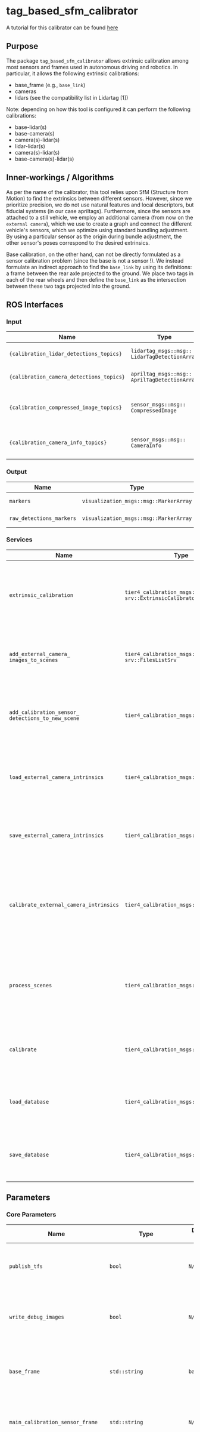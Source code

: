 # tag_based_sfm_calibrator

A tutorial for this calibrator can be found [here](../docs/tutorials/tag_based_sfm_calibrator.md)

## Purpose

The package `tag_based_sfm_calibrator` allows extrinsic calibration among most sensors and frames used in autonomous driving and robotics.
In particular, it allows the following extrinsic calibrations:

- base_frame (e.g., `base_link`)
- cameras
- lidars (see the compatibility list in Lidartag [1])

Note: depending on how this tool is configured it can perform the following calibrations:

- base-lidar(s)
- base-camera(s)
- camera(s)-lidar(s)
- lidar-lidar(s)
- camera(s)-lidar(s)
- base-camera(s)-lidar(s)

## Inner-workings / Algorithms

As per the name of the calibrator, this tool relies upon SfM (Structure from Motion) to find the extrinsics between different sensors. However, since we prioritize precision, we do not use natural features and local descriptors, but fiducial systems (in our case apriltags). Furthermore, since the sensors are attached to a still vehicle, we employ an additional camera (from now on the `external camera`), which we use to create a graph and connect the different vehicle's sensors, which we optimize using standard bundling adjustment.
By using a particular sensor as the origin during bundle adjustment, the other sensor's poses correspond to the desired extrinsics.

Base calibration, on the other hand, can not be directly formulated as a sensor calibration problem (since the base is not a sensor !). We instead formulate an indirect approach to find the `base_link` by using its definitions: a frame between the rear axle projected to the ground. We place two tags in each of the rear wheels and then define the `base_link` as the intersection between these two tags projected into the ground.

## ROS Interfaces

### Input

| Name                                     | Type                                            | Description                                                                                                                                                               |
| ---------------------------------------- | ----------------------------------------------- | ------------------------------------------------------------------------------------------------------------------------------------------------------------------------- |
| `{calibration_lidar_detections_topics}`  | `lidartag_msgs::msg::` `LidarTagDetectionArray` | Lidartag detections. `calibration_lidar_detections_topics` is provided via parameters                                                                                     |
| `{calibration_camera_detections_topics}` | `apriltag_msgs::msg::` `AprilTagDetectionArray` | Apriltag detections. `calibration_camera_detections_topics` is provided via parameters                                                                                    |
| `{calibration_compressed_image_topics}`  | `sensor_msgs::msg::` `CompressedImage`          | Calibration cameras' image topics. Not used directly for calibration but for debugging and evaluation. `{calibration_compressed_image_topics}` is provided via parameters |
| `{calibration_camera_info_topics}`       | `sensor_msgs::msg::` `CameraInfo`               | Intrinsic parameters for the calibration cameras . `calibration_camera_info_topics` is provided via parameters                                                            |

### Output

| Name                     | Type                                   | Description         |
| ------------------------ | -------------------------------------- | ------------------- |
| `markers`                | `visualization_msgs::msg::MarkerArray` | Calibration markers |
| `raw_detections_markers` | `visualization_msgs::msg::MarkerArray` | Detection markers   |

### Services

| Name                                                | Type                                                  | Description                                                                                                 |
| --------------------------------------------------- | ----------------------------------------------------- | ----------------------------------------------------------------------------------------------------------- |
| `extrinsic_calibration`                             | `tier4_calibration_msgs::` `srv::ExtrinsicCalibrator` | Generic calibration service. The call is blocking until the calibration process finishes                    |
| `add_external_camera_` `images_to_scenes`           | `tier4_calibration_msgs::` `srv::FilesListSrv`        | Provides a list of external camera images' files for each `scene`                                           |
| `add_calibration_sensor_` `detections_to_new_scene` | `tier4_calibration_msgs::srv::Empty`                  | Created a new `scene` from the latest detections received by the calibrator                                 |
| `load_external_camera_intrinsics`                   | `tier4_calibration_msgs::srv::FilesSrv`               | Provides a file containing previously computed external camera intrinsics                                   |
| `save_external_camera_intrinsics`                   | `tier4_calibration_msgs::srv::FilesSrv`               | Provides a path so save the computed external camera intrinsics                                             |
| `calibrate_external_camera_intrinsics`              | `tier4_calibration_msgs::srv::FilesSrv`               | Provides a list of files of external camera images to perform intrinsic calibration for the external camera |
| `process_scenes`                                    | `tier4_calibration_msgs::srv::Empty`                  | Processed all the obtained `scenes`, mainly applying the tag detector to the external images                |
| `calibrate`                                         | `tier4_calibration_msgs::srv::Empty`                  | Uses the processed `scenes` to perform `bundling adjustment` optimization                                   |
| `load_database`                                     | `tier4_calibration_msgs::srv::FilesSrv`               | For debugging purposes. Load a processed database of `scenes`                                               |
| `save_database`                                     | `tier4_calibration_msgs::srv::FilesSrv`               | For debugging purposes. Saves a processed database of `scenes`                                              |

## Parameters

### Core Parameters

| Name                                                        | Type                       | Default Value | Description                                                                                                                                     |
| ----------------------------------------------------------- | -------------------------- | ------------- | ----------------------------------------------------------------------------------------------------------------------------------------------- |
| `publish_tfs`                                               | `bool`                     | `N/A`         | Flag to optionally publish the resulting calibration as tfs                                                                                     |
| `write_debug_images`                                        | `bool`                     | `N/A`         | Flag to optionally create images with resulting calibration poses and detections                                                                |
| `base_frame`                                                | `std::string`              | `base_link`   | The `base_frame` is used to compare the initial and calibrated values                                                                           |
| `main_calibration_sensor_frame`                             | `std::string`              | `N/A`         | The sensor whose frame will become the origin during optimization                                                                               |
| `calibration_lidar_frames`                                  | `std::vector<std::string>` | `N/A`         | List of the frames corresponding to the calibration lidars                                                                                      |
| `calibration_camera_frames`                                 | `std::vector<std::string>` | `N/A`         | List of the frames corresponding to the calibration cameras                                                                                     |
| `lidartag_to_apriltag_scale`                                | double                     |               | The scale factor for converting lidartag detection sizes to apriltag detection sizes                                                            |
| `auxiliar_tag.family`                                       | `std::string`              |               | The family name of the auxiliary tag                                                                                                            |
| `auxiliar_tag.rows`                                         | `int`                      |               | The number of rows in the auxiliary tag                                                                                                         |
| `auxiliar_tag.cols`                                         | `int`                      |               | The number of columns in the auxiliary tag                                                                                                      |
| `auxiliar_tag.size`                                         | `double`                   |               | The size of the auxiliary tag in meters                                                                                                         |
| `auxiliar_tag.spacing`                                      | `double`                   |               | The spacing between auxiliary tags in meters. Only relevant when rows or cols is greater than one                                               |
| `auxiliar_tag.ids`                                          | `std::vector<int64_t>`     |               | The IDs of the auxiliary tags                                                                                                                   |
| `waypoint_tag.family`                                       | `std::string`              |               | The family name of the waypoint tag                                                                                                             |
| `waypoint_tag.rows`                                         | `int`                      |               | The number of rows in the waypoint tag                                                                                                          |
| `waypoint_tag.cols`                                         | `int`                      |               | The number of columns in the waypoint tag                                                                                                       |
| `waypoint_tag.size`                                         | `double`                   |               | The size of the waypoint tag in meters                                                                                                          |
| `waypoint_tag.spacing`                                      | `double`                   |               | The spacing between waypoint tags in meters. Only relevant when rows or cols is greater than one                                                |
| `waypoint_tag.ids`                                          | `std::vector<int64_t>`     |               | The IDs of the waypoint tags                                                                                                                    |
| `ground_tag.family`                                         | `std::string`              |               | The family name of the ground tag                                                                                                               |
| `ground_tag.rows`                                           | `int`                      |               | The number of rows in the ground tag                                                                                                            |
| `ground_tag.cols`                                           | `int`                      |               | The number of columns in the ground tag                                                                                                         |
| `ground_tag.size`                                           | `double`                   |               | The size of the ground tag in meters                                                                                                            |
| `ground_tag.spacing`                                        | `double`                   |               | The spacing between ground tags in meters. Only relevant when rows or cols is greater than one                                                  |
| `ground_tag.ids`                                            | `std::vector<int64_t>`     |               | The IDs of the ground tags                                                                                                                      |
| `wheel_tag.family`                                          | `std::string`              |               | The family name of the wheel tag                                                                                                                |
| `wheel_tag.rows`                                            | `int`                      |               | The number of rows in the wheel tag                                                                                                             |
| `wheel_tag.cols`                                            | `int`                      |               | The number of columns in the wheel tag                                                                                                          |
| `wheel_tag.size`                                            | `double`                   |               | The size of the wheel tag in meters                                                                                                             |
| `wheel_tag.spacing`                                         | `double`                   |               | The spacing between wheel tags in meters. Only relevant when rows or cols is greater than one                                                   |
| `left_wheel_tag_id`                                         | `int`                      |               | The ID of the left wheel tag                                                                                                                    |
| `right_wheel_tag_id`                                        | `int`                      |               | The ID of the right wheel tag                                                                                                                   |
| `ba.optimize_intrinsics`                                    | `bool`                     |               | Flag to optimize the external camera intrinsics during bundle optimization                                                                      |
| `ba.share_intrinsics`                                       | `bool`                     |               | Flag to share intrinsics between different external camera images                                                                               |
| `ba.force_shared_ground_plane`                              | `bool`                     |               | Flag to force the use of a shared ground plane model among the ground tags during bundle optimization                                           |
| `ba.virtual_lidar_f`                                        | `double`                   |               | The focal length of the virtual pinhole model for lidars used in bundle adjustment optimization                                                 |
| `ba.calibration_camera_` `optimization_weight`              | `double`                   |               | The weight of the camera calibration term in bundle adjustment optimization                                                                     |
| `ba.calibration_lidar_` `optimization_weight`               | `double`                   |               | The weight of the lidar calibration term in bundle adjustment optimization                                                                      |
| `ba.external_camera_` `optimization_weight`                 | `double`                   |               | The weight of the external camera calibration term in bundle adjustment optimization                                                            |
| `ba.fixed_ground_plane_model`                               | `bool`                     | false         | Flag to fix the ground plane model during optimization using the values from the initial calibration                                            |
| `initial_intrinsic_calibration.` `board_type`               | `std::string`              |               | The type of calibration board used for initial intrinsic calibration for the external camera                                                    |
| `initial_intrinsic_calibration.` `tangent_distortion`       | `bool`                     |               | Flag to enable tangent distortion in initial intrinsic calibration for the external camera                                                      |
| `initial_intrinsic_calibration.` `radial_distortion_coeffs` | `int`                      |               | The number of radial distortion coefficients used in initial intrinsic calibration for the external camera                                      |
| `initial_intrinsic_` `calibration.debug`                    | `bool`                     |               | Flag to enable debug mode in initial intrinsic calibration for the external camera                                                              |
| `initial_intrinsic_` `calibration.tag.family`               | `std::string`              |               | The family name of the tags used in initial intrinsic calibration for the external camera                                                       |
| `initial_intrinsic_` `calibration.` `tag.rows`              | `int`                      |               | The number of rows in the tags used in initial intrinsic calibration for the external camera                                                    |
| `initial_intrinsic_` `calibration.tag.cols`                 | `int`                      |               | The number of columns in the tags used in initial intrinsic calibration for the external camera                                                 |
| `initial_intrinsic_` `calibration.tag.size`                 | `double`                   |               | The size of the tags used in initial intrinsic calibration in meters for the external camera                                                    |
| `initial_intrinsic_` `calibration.tag.spacing`              | `double`                   |               | The spacing between tags used in initial intrinsic calibration in meters for the external camera                                                |
| `initial_intrinsic_` `calibration.tag.ids`                  | `std::vector<int64_t>`     | [0]           | The IDs of the tags used in initial intrinsic calibration for the external camera                                                               |
| `initial_intrinsic_` `calibration.board_cols`               | `int`                      |               | The number of columns in the calibration board used for initial intrinsic calibration for the external camera. Only valid for chess-like boards |
| `initial_intrinsic_` `calibration.board_rows`               | `int`                      |               | The number of rows in the calibration board used for initial intrinsic calibration for the external camera. Only valid for chess-like boards    |
| `apriltag.max_hamming`                                      | `int`                      |               | The maximum allowed Hamming distance for apriltag detection                                                                                     |
| `apriltag.min_margin`                                       | `double`                   |               | The minimum required margin for apriltag detection                                                                                              |
| `apriltag.max_out_of_plane_angle`                           | `double`                   |               | The maximum allowed out-of-plane angle for apriltag detection                                                                                   |
| `apriltag.max_reprojection_error`                           | `double`                   |               | The maximum allowed reprojection error for apriltag detection                                                                                   |
| `apriltag.max_homography_error`                             | `double`                   |               | The maximum allowed homography error for apriltag detection                                                                                     |
| `apriltag.quad_decimate`                                    | `double`                   |               | The decimation factor for quad detection in apriltag detection                                                                                  |
| `apriltag.quad_sigma`                                       | `double`                   |               | The sigma value for quad detection in apriltag detection                                                                                        |
| `apriltag.nthreads`                                         | `int`                      |               | The number of threads to use for apriltag detection                                                                                             |
| `apriltag.debug`                                            | `bool`                     |               | Flag to enable debug mode in apriltag detection                                                                                                 |
| `apriltag.refine_edges`                                     | `bool`                     |               | Flag to enable edge refinement in apriltag detection                                                                                            |

## Requirements

The following figure presents the elements involved in the calibration process:

![segment](../docs/images/tag_based_sfm_calibrator/bev_setup.svg)

### Waypoint tag

Waypoint tags are meant to be detected by both lidars and cameras.
Since lidar can not detect the tags if they are in the same plane as other elements, an additional structure is needed to allow the detector algorithm to segment it from other objects (see Figure 2).

Considerations:

- Among all the tags in the environment, waypoints are the only ones that can be moved during experiments (please the the tutorial and the concept of scenes).
- The orientation of the waypoint tags should be so that the line that connects the calibration sensors and the waypoint tag is perpendicular to the waypoint tag plane. This is recommended since lidartag detection presents worse performance when this is not the case (more than the detector, it is a limitation of most lidars).
- We so far have used 800mmx800mm (complete board size) waypoints, and have worked well for most lidars/configurations in our projects
  No matter the setting, there should be at least one waypoint tag. However, in practice, the more waypoint tags (tags that the calibration sensors can detect) the faster the calibration process.

### Wheel tag

Wheel tags are what allow us to find the `base_link` via solving the bundle adjustment problem.

Considerations:

- They usually can not be detected by the calibration sensors (instead they are detected by the external camera)
- Since the number of images that contain wheel tags is expected to be low, it is convenient to use grids of individual tags. An example of a 2x2 tag is presented in Fig 3.
- Since the wheel tags determine the base link, their center should coincide with the axle as much as possible (at least in the x-axis seen from the `base_link`).

### Ground tag

Ground tags are essential during the calibration of the `base_link` since it defines the plane that the `base_link` lives in (an example is presented in Figure 4).

Considerations:

- The ground in which the vehicle and the ground tags are placed need to be as flat as possible (plane).
- For this particular tag, the width of the tag is relevant. If it can not be assumed to be null, the final `base_link` pose needs to be offset manually.
- The ground tags can be printed using normal paper and when attached via tape to the floor. The user needs to be careful no to move them during the experiment while talking.
- The ground tags can be laminated for reuse, but the reflections caused by it can make it difficult or impossible to detect.
  Auxiliary tag
  Auxiliary tags are tags that do not have restrictions on their placement and use and were added to improve the observation distribution in the bundle adjustment graph. If it were not for the auxiliary tags, most of the tags would be on a single plane, save a few observations corresponding to the waypoints and the wheel tags.

Considerations:

- It is recommended to place them in positions and orientations without sufficient samples otherwise. A good examples are walls, for which an example is presented in Figure 5.

### External camera

The role of the external camera is to connect the sensors and their detections creating the graph required for bundle adjustment

Considerations:

- The camera must behave like a pinhole + distortion model. That is to say, the lenses must be "fixed" during the experiment.
- The highest "real" resolution the better. So far we have tried with Nikon DSLRs (half frame) with moving and fixed lenses, and a simple point-and-shot camera.
- In the pro-tips / recommendations section, more suggestions regarding the camera settings have been provided

### Initial (external) camera intrinsics calibration board

To use the external camera in bundle adjustment, it is necessary to know, to a certain degree, its intrinsics.
Any board that can be used for this purpose is acceptable but circle-patterned chess boards and apriltags are supported directly by this tool.

<table>
  <tr>
    <td><img src="../docs/images/tag_based_sfm_calibrator/waypoint_tag.jpg" alt="waypoint" height = 256px ></td>
    <td><img src="../docs/images/tag_based_sfm_calibrator/wheel_tag.jpg" alt="wheel" width = 256px height = 256px></td>
    <td><img src="../docs/images/tag_based_sfm_calibrator/ground_tag.jpg" alt="ground" width = 256px height = 256px ></td>
    <td><img src="../docs/images/tag_based_sfm_calibrator/auxiliar_tag.jpg" alt="auxiliary"width = 256px height = 256px></td>
   </tr>
   <tr>
    <td><p style="text-align: center;">Figure 2. Waypoint tag</p></td>
    <td><p style="text-align: center;">Figure 3. Wheel tag</p></td>
    <td><p style="text-align: center;">Figure 4. Ground tag</p></td>
    <td><p style="text-align: center;">Figure 5. Auxiliar tag</p></td>
  </tr>
</table>

## References/External links

[1] Jiunn-Kai (Bruce) Huang, Shoutian Wang, Maani Ghaffari, and Jessy W. Grizzle, "LiDARTag: A Real-Time Fiducial Tag System for Point Clouds," in IEEE Robotics and Automation Letters. Volume: 6, Issue: 3, July 2021.

## Known issues/limitations

- Our version of lidartag only supports the family `16h5``
- Our codebase only supports apriltag detections for `36h11`
- Ground tags are assumed to have no width. If that is not the base, you can directly compensate the width in the final extrinsic
- We only use 2 wheel tags. The quality of the calibration could improve, mainly in the yaw component, if we were to use tags in the four wheels.

## Pro tips/recommendations

- If the `base_link` seems flipped in yaw by 180 degrees, it is probably because you mistook the left and right wheel tags
- For an optimal depth of field, use the highest f-number possible of the camera and focus to infinity.
- Prefer fixed lenses and do not forget to turn off auto zoom.
- One of the biggest concerns is motion blur when using the external camera. Since a high f-number is recommended, instead of increasing the exposure, prefer using a higher ISO or just under-exposed images.
- Images taken from the external cameras should have as many possible detections in each image. The absolute minimum is 2, but under 3 are discarded
- Detections from the external camera should whenever possible have the least amount of out-of-plane rotation. This is due to how the pose estimation gets distorted in extreme cases.
- The sampling of the scene by the external camera should focus on the waypoints and wheel tags whenever possible. In terms of usefulness for calibration, images that contain both waypoints and wheel tags are highly coveted. This is due to how they form the closest possible connection between the calibration sensors and the wheels
